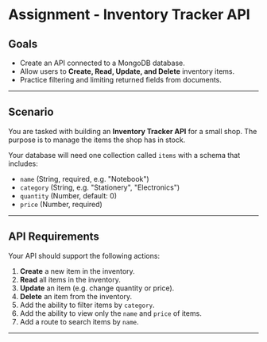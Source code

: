 # Assignment - Inventory Tracker API

## Goals
- Create an API connected to a MongoDB database.  
- Allow users to **Create, Read, Update, and Delete** inventory items.  
- Practice filtering and limiting returned fields from documents.  

---

## Scenario
You are tasked with building an **Inventory Tracker API** for a small shop. The purpose is to manage the items the shop has in stock.

Your database will need one collection called `items` with a schema that includes:
- `name` (String, required, e.g. "Notebook")  
- `category` (String, e.g. "Stationery", "Electronics")  
- `quantity` (Number, default: 0)  
- `price` (Number, required)  

---

## API Requirements
Your API should support the following actions:

1. **Create** a new item in the inventory.  
2. **Read** all items in the inventory.  
3. **Update** an item (e.g. change quantity or price).  
4. **Delete** an item from the inventory.
5. Add the ability to filter items by `category`.  
6. Add the ability to view only the `name` and `price` of items.  
7. Add a route to search items by `name`.  

---

